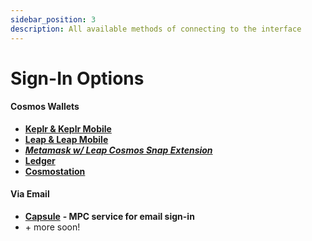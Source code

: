 ```yaml
---
sidebar_position: 3
description: All available methods of connecting to the interface
---
```


# Sign-In Options

#### Cosmos Wallets

* [**Keplr & Keplr Mobile**](https://keplr.app)
* [**Leap  & Leap Mobile**](https://leapwallet.io/)
* [***Metamask w/ Leap Cosmos Snap Extension***](https://www.leapwallet.io/snaps)
* [**Ledger**](https://www.ledger.com/)
* [**Cosmostation**](https://www.cosmostation.io/)

#### Via Email
* [**Capsule**](https://usecapsule.com) **- MPC service for email sign-in**
* \+ more soon!